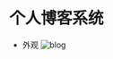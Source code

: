# 个人博客系统
- 外观
![blog](https://github.com/HFM1/javascript/blob/master/static/images/%E5%8D%9A%E5%AE%A2.gif "blog")
